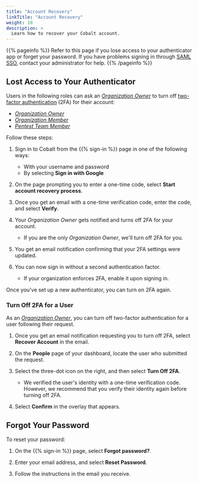 ```yaml
---
title: "Account Recovery"
linkTitle: "Account Recovery"
weight: 10
description: >
  Learn how to recover your Cobalt account.
---
```


{{% pageinfo %}}
Refer to this page if you lose access to your authenticator app or forget your password. If you have problems signing in through [SAML SSO](../#saml-sso), contact your administrator for help.
{{% /pageinfo %}}

## Lost Access to Your Authenticator

Users in the following roles can ask an [_Organization Owner_](../../glossary/#organization-owner) to turn off [two-factor authentication](../#two-factor-authentication) (2FA) for their account:

- [_Organization Owner_](../../glossary/#organization-owner)
- [_Organization Member_](../../glossary/#organization-member)
- [_Pentest Team Member_](../../glossary/#pentest-team-member)

Follow these steps:

1. Sign in to Cobalt from the {{% sign-in %}} page in one of the following ways:
   - With your username and password
   - By selecting **Sign in with Google**

1. On the page prompting you to enter a one-time code, select **Start account recovery process**.

1. Once you get an email with a one-time verification code, enter the code, and select **Verify**.

1. Your _Organization Owner_ gets notified and turns off 2FA for your account.
   - If you are the only _Organization Owner_, we'll turn off 2FA for you.

1. You get an email notification confirming that your 2FA settings were updated.

1. You can now sign in without a second authentication factor.
   - If your organization enforces 2FA, enable it upon signing in.

Once you've set up a new authenticator, you can turn on 2FA again.

### Turn Off 2FA for a User

As an [_Organization Owner_](../../glossary/#organization-owner), you can turn off two-factor authentication for a user following their request.

1. Once you get an email notification requesting you to turn off 2FA, select **Recover Account** in the email.

1. On the **People** page of your dashboard, locate the user who submitted the request.

1. Select the three-dot icon on the right, and then select **Turn Off 2FA**.
   - We verified the user's identity with a one-time verification code. However, we recommend that you verify their identity again before turning off 2FA.

1. Select **Confirm** in the overlay that appears.

## Forgot Your Password

To reset your password:

1. On the {{% sign-in %}} page, select **Forgot password?**.

1. Enter your email address, and select **Reset Password**.

1. Follow the instructions in the email you receive.
